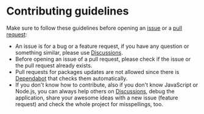 # Contributing guidelines

Make sure to follow these guidelines before opening an [issue](https://github.com/Bellisario/node-zaptos/issues/new/choose) or a [pull request](https://github.com/Bellisario/node-zaptos/pulls):

- An issue is for a bug or a feature request, if you have any question or something similar, please use [Discussions](https://github.com/Bellisario/node-zaptos/discussions).
- Before opening an issue of a pull request, please check if the issue or the pull request already exists.
- Pull requests for packages updates are not allowed since there is [Dependabot](https://github.com/Bellisario/node-zaptos/blob/main/.github/dependabot.yml) that checks them automatically.
- If you don't know how to contribute, also if you don't know JavaScript or Node.js, you can always help others on [Discussions](https://github.com/Bellisario/node-zaptos/discussions), debug the application, share your awesome ideas with a new issue (feature request) and check the whole project for misspellings, too.
